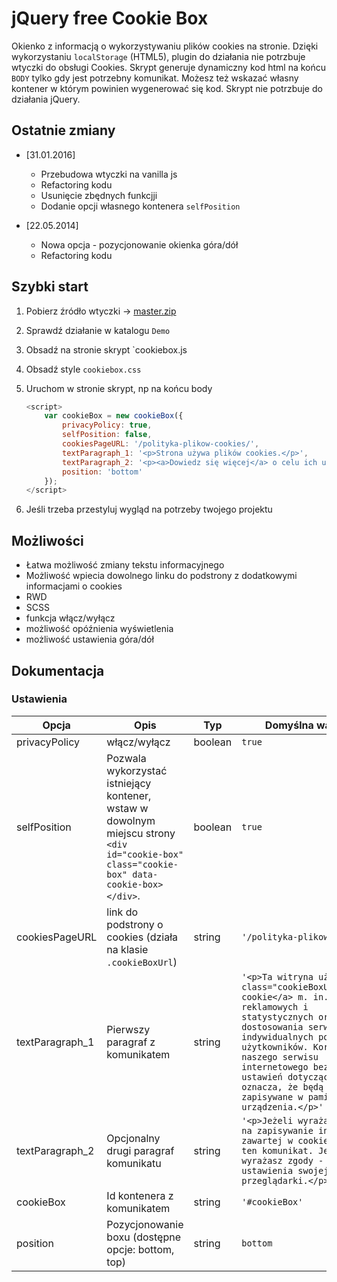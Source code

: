 # jQuery free Cookie Box

Okienko z informacją o wykorzystywaniu plików cookies na stronie. 
Dzięki wykorzystaniu `localStorage` (HTML5), plugin do działania nie potrzbuje wtyczki do obsługi Cookies.
Skrypt generuje dynamiczny kod html na końcu `BODY` tylko gdy jest potrzebny komunikat.
Możesz też wskazać własny kontener w którym powinien wygenerować się kod.
Skrypt nie potrzbuje do działania jQuery.

## Ostatnie zmiany

* [31.01.2016]
    - Przebudowa wtyczki na  vanilla js
    - Refactoring kodu
    - Usunięcie zbędnych funkcjji
    - Dodanie opcji własnego kontenera `selfPosition`

* [22.05.2014] 
    - Nowa opcja - pozycjonowanie okienka góra/dół
    - Refactoring kodu

## Szybki start

1. Pobierz źródło wtyczki -> [master.zip](https://github.com/r4fx/cookie-box/archive/master.zip)
2. Sprawdź działanie w katalogu `Demo`
3. Obsadź na stronie skrypt `cookiebox.js
4. Obsadź style `cookiebox.css`
5. Uruchom w stronie skrypt, np na końcu body

    ```javascript
    <script>
        var cookieBox = new cookieBox({
            privacyPolicy: true,
            selfPosition: false,
            cookiesPageURL: '/polityka-plikow-cookies/',
            textParagraph_1: '<p>Strona używa plików cookies.</p>',
            textParagraph_2: '<p><a>Dowiedz się więcej</a> o celu ich używania i zmianie ustawień cookies w przeglądarce. Korzystając ze strony wyrażasz zgodę na używanie cookies.</p>',
            position: 'bottom'
        });
    </script>
    ```
    
6. Jeśli trzeba przestyluj wygląd na potrzeby twojego projektu

## Możliwości

* Łatwa możliwość zmiany tekstu informacyjnego
* Możliwość wpiecia dowolnego linku do podstrony z dodatkowymi informacjami o cookies
* RWD
* SCSS
* funkcja włącz/wyłącz
* możliwość opóźnienia wyświetlenia
* możliwość ustawienia góra/dół

## Dokumentacja

### Ustawienia

| Opcja | Opis | Typ | Domyślna wartość |
| -------- | -------- | -------- | -------- |
| privacyPolicy | włącz/wyłącz | boolean | `true` |
| selfPosition | Pozwala wykorzystać istniejący kontener, wstaw w dowolnym miejscu strony `<div id="cookie-box" class="cookie-box" data-cookie-box></div>`. | boolean | `true` |
| cookiesPageURL | link do podstrony o cookies (działa na klasie `.cookieBoxUrl`) | string | `'/polityka-plikow-cookies/'` |
| textParagraph_1 | Pierwszy paragraf z komunikatem | string | `'<p>Ta witryna używa <a class="cookieBoxUrl">plików cookie</a> m. in. w celach reklamowych i statystycznych oraz w celu dostosowania serwisu do indywidualnych potrzeb użytkowników. Korzystanie z naszego serwisu internetowego bez zmiany ustawień dotyczących cookie oznacza, że będą one zapisywane w pamięci urządzenia.</p>'` |
| textParagraph_2 | Opcjonalny drugi paragraf komunikatu | string | `'<p>Jeżeli wyrażasz zgodę na zapisywanie informacji zawartej w cookies zamknij ten komunikat. Jeżeli nie wyrażasz zgody - zmień ustawienia swojej przeglądarki.</p>'` | Opcjonalny drugi paragraf komunikatu |
| cookieBox| Id kontenera z komunikatem | string | `'#cookieBox'` |
| position| Pozycjonowanie boxu (dostępne opcje: bottom, top) | string | `bottom` |